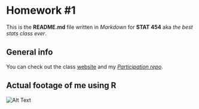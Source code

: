 # Homework #1

<!---Added the in-class participation files (Class Excercise #3) to this repo by mistake. But then I found a way to delete them. But left this comment here as a testimony of what happened.-->

This is the **README.md** file written in *Markdown* for **STAT 454** aka *the best stats class ever*.

## General info

You can check out the class [website](http://stat545.com/) and my *[Participation repo](https://github.com/dirediredocks/STAT454_Participation)*.

## Actual footage of me using R

![Alt Text](https://media.giphy.com/media/T9BcT1EIdMlGM/giphy.gif)


